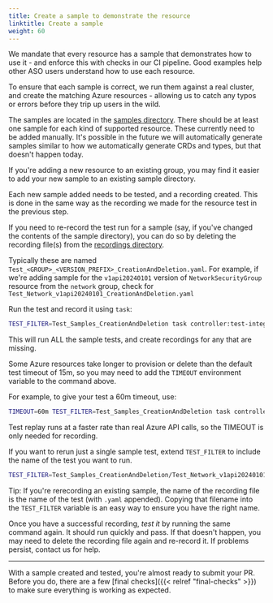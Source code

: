 ```yaml
---
title: Create a sample to demonstrate the resource
linktitle: Create a sample
weight: 60
---
```


We mandate that every resource has a sample that demonstrates how to use it - and enforce this with checks in our CI pipeline. Good examples help other ASO users understand how to use each resource. 

To ensure that each sample is correct, we run them against a real cluster, and create the matching Azure resources - allowing us to catch any typos or errors before they trip up users in the wild.

The samples are located in the [samples directory](https://github.com/Azure/azure-service-operator/blob/main/v2/samples). There should be at least one sample for each kind of supported resource. These currently need to be added manually. It's possible in the future we will automatically generate samples similar to how we automatically generate CRDs and types, but that doesn't happen today.

If you're adding a new resource to an existing group, you may find it easier to add your new sample to an existing sample directory. 

Each new sample added needs to be tested, and a recording created. This is done in the same way as the recording we made for the resource test in the previous step.

If you need to re-record the test run for a sample (say, if you've changed the contents of the sample directory), you can do so by deleting the recording file(s) from the [recordings directory](https://github.com/Azure/azure-service-operator/blob/main/v2/internal/controllers/recordings/Test_Samples_CreationAndDeletion).

Typically these are named `Test_<GROUP>_<VERSION_PREFIX>_CreationAndDeletion.yaml`.
For example, if we're adding sample for the `v1api20240101` version of `NetworkSecurityGroup` resource from the `network` group, check for `Test_Network_v1api20240101_CreationAndDeletion.yaml`

Run the test and record it using `task`:

``` bash
TEST_FILTER=Test_Samples_CreationAndDeletion task controller:test-integration-envtest
```

This will run ALL the sample tests, and create recordings for any that are missing.


Some Azure resources take longer to provision or delete than the default test timeout of 15m, so you may need to add the `TIMEOUT` environment variable to the command above. 

For example, to give your test a 60m timeout, use:

``` bash
TIMEOUT=60m TEST_FILTER=Test_Samples_CreationAndDeletion task controller:test-integration-envtest
```

Test replay runs at a faster rate than real Azure API calls, so the TIMEOUT is only needed for recording.

If you want to rerun just a single sample test, extend `TEST_FILTER` to include the name of the test you want to run. 

``` bash
TEST_FILTER=Test_Samples_CreationAndDeletion/Test_Network_v1api20240101_CreationAndDeletion task controller:test-integration-envtest
```

Tip: If you're rerecording an existing sample, the name of the recording file is the name of the test (with `.yaml` appended). Copying that filename into the `TEST_FILTER` variable is an easy way to ensure you have the right name.


Once you have a successful recording, _test it_ by running the same command again. It should run quickly and pass. If that doesn't happen, you may need to delete the recording file again and re-record it. If problems persist, contact us for help.

---

With a sample created and tested, you're almost ready to submit your PR. Before you do, there are a few [final checks]({{< relref "final-checks" >}}) to make sure everything is working as expected.